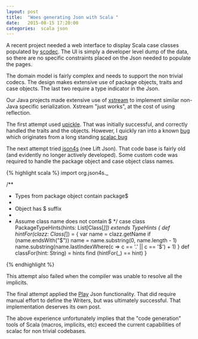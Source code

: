 ```yaml
---
layout: post
title:  "Woes generating Json with Scala "
date:   2015-08-15 17:20:00
categories:  scala json  
---
```


A recent project needed a web interface to display Scala case classes populated by [scodec](http://scodec.org/).
The UI is simply a developer level dump of the data, so there are no specific constraints placed on the Json needed
to populate the pages.

The domain model is fairly complex  and needs to support the non trivial codecs.
The design makes extensive use of package objects, traits and case objects. 
The last two require a type indicator in the Json.

Our Java projects made extensive use of [xstream](http://x-stream.github.io/) to
implement similar non-Java specific serialization. Xstream "just works", at the cost of using
reflection. 

 The first attempt used [upickle](https://github.com/lihaoyi/upickle-pprint). That was initially successful, and
 correctly handled the traits and the objects. However, I quickly ran into a known [bug](https://github.com/lihaoyi/upickle-pprint/issues/68)
 which originates from  a long standing  [scalac  bug](https://issues.scala-lang.org/browse/SI-7046)
 
The next attempt tried [json4s](https://github.com/json4s/json4s) (nee Lift Json).
That code base is fairly old (and evidently no longer actively developed). Some custom code was required to
handle the package object and case object class names.


{% highlight scala %}
import org.json4s._

/**
* Types from package object contain package$
*
* Object has $ suffix
*
 * Assume class name does not contain $
*/
case class PackageTypeHints(hints: List[Class[_]]) extends TypeHints {
  def hintFor(clazz: Class[_]) = {
    var name = clazz.getName
    if (name.endsWith("$"))
      name = name.substring(0, name.length - 1)
    name.substring(name.lastIndexWhere(c => c == '.' || c == '$') + 1)
  }
  def classFor(hint: String) = hints find (hintFor(_) == hint)
}

{% endhighlight %}

This attempt also failed when the compiler was unable to resolve all the implicits. 

The final attempt applied the [Play](https://www.playframework.com/) Json functionality. That did require manual effort
to define the Writers, but was ultimately successful. That implementation deserves its own post.

The above experience unfortunately implies that the "code generation" tools of Scala (macros, implicits, etc) exceed the current
capabilities of scalac for non trivial codebases.







